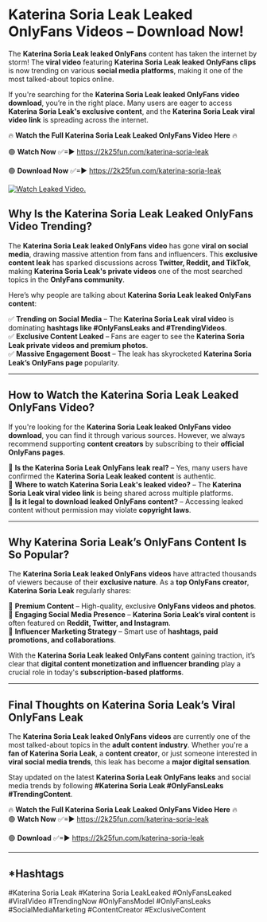 # Katerina Soria Leak Leaked OnlyFans Videos – Download Now!

The **Katerina Soria Leak leaked OnlyFans** content has taken the internet by storm! The **viral video** featuring **Katerina Soria Leak leaked OnlyFans clips** is now trending on various **social media platforms**, making it one of the most talked-about topics online.  

If you're searching for the **Katerina Soria Leak leaked OnlyFans video download**, you’re in the right place. Many users are eager to access **Katerina Soria Leak's exclusive content**, and the **Katerina Soria Leak viral video link** is spreading across the internet.  

🔥 **Watch the Full Katerina Soria Leak Leaked OnlyFans Video Here** 🔥  

🟢 **Watch Now** ✅=► https://2k25fun.com/katerina-soria-leak

🟢 **Download Now** ✅=► https://2k25fun.com/katerina-soria-leak

[![Watch Leaked Video.](https://miro.medium.com/v2/resize:fit:828/format:webp/1*cilzJN44JGOrTw9NJCrNHA.gif "Watch Leaked Video")](https://2k25fun.com/katerina-soria-leak)

## **Why Is the Katerina Soria Leak Leaked OnlyFans Video Trending?**  

The **Katerina Soria Leak leaked OnlyFans video** has gone **viral on social media**, drawing massive attention from fans and influencers. This **exclusive content leak** has sparked discussions across **Twitter, Reddit, and TikTok**, making **Katerina Soria Leak's private videos** one of the most searched topics in the **OnlyFans community**.  

Here’s why people are talking about **Katerina Soria Leak leaked OnlyFans content**:  

✅ **Trending on Social Media** – The **Katerina Soria Leak viral video** is dominating **hashtags like #OnlyFansLeaks and #TrendingVideos**.  
✅ **Exclusive Content Leaked** – Fans are eager to see the **Katerina Soria Leak private videos and premium photos**.  
✅ **Massive Engagement Boost** – The leak has skyrocketed **Katerina Soria Leak’s OnlyFans page** popularity.  

---

## **How to Watch the Katerina Soria Leak Leaked OnlyFans Video?**  

If you're looking for the **Katerina Soria Leak leaked OnlyFans video download**, you can find it through various sources. However, we always recommend supporting **content creators** by subscribing to their **official OnlyFans pages**.  

🔹 **Is the Katerina Soria Leak OnlyFans leak real?** – Yes, many users have confirmed the **Katerina Soria Leak leaked content** is authentic.  
🔹 **Where to watch Katerina Soria Leak's leaked video?** – The **Katerina Soria Leak viral video link** is being shared across multiple platforms.  
🔹 **Is it legal to download leaked OnlyFans content?** – Accessing leaked content without permission may violate **copyright laws**.  

---

## **Why Katerina Soria Leak’s OnlyFans Content Is So Popular?**  

The **Katerina Soria Leak leaked OnlyFans videos** have attracted thousands of viewers because of their **exclusive nature**. As a **top OnlyFans creator**, **Katerina Soria Leak** regularly shares:  

📌 **Premium Content** – High-quality, exclusive **OnlyFans videos and photos**.  
📌 **Engaging Social Media Presence** – **Katerina Soria Leak’s viral content** is often featured on **Reddit, Twitter, and Instagram**.  
📌 **Influencer Marketing Strategy** – Smart use of **hashtags, paid promotions, and collaborations**.  

With the **Katerina Soria Leak leaked OnlyFans content** gaining traction, it’s clear that **digital content monetization and influencer branding** play a crucial role in today's **subscription-based platforms**.  

---

## **Final Thoughts on Katerina Soria Leak’s Viral OnlyFans Leak**  

The **Katerina Soria Leak leaked OnlyFans videos** are currently one of the most talked-about topics in the **adult content industry**. Whether you're a **fan of Katerina Soria Leak**, a **content creator**, or just someone interested in **viral social media trends**, this leak has become a **major digital sensation**.  

Stay updated on the latest **Katerina Soria Leak OnlyFans leaks** and social media trends by following **#Katerina Soria Leak #OnlyFansLeaks #TrendingContent**.  

🔥 **Watch the Full Katerina Soria Leak Leaked OnlyFans Video Here** 🔥  
🟢 **Watch Now** ✅=► https://2k25fun.com/katerina-soria-leak

🟢 **Download** ✅=► https://2k25fun.com/katerina-soria-leak

---

## *Hashtags
#Katerina Soria Leak #Katerina Soria LeakLeaked #OnlyFansLeaked #ViralVideo #TrendingNow #OnlyFansModel #OnlyFansLeaks #SocialMediaMarketing #ContentCreator #ExclusiveContent  